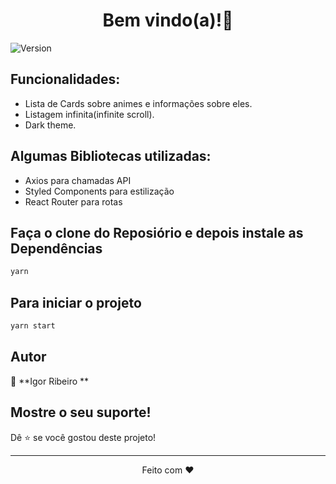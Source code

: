 <h1 align="center">Bem vindo(a)!👋</h1>
<p>
  <img alt="Version" src="https://img.shields.io/badge/version-0.1.0-blue.svg?cacheSeconds=2592000" />
</p>

## Funcionalidades:

- Lista de Cards sobre animes e informações sobre eles.
- Listagem infinita(infinite scroll).
- Dark theme.


## Algumas Bibliotecas utilizadas:

- Axios para chamadas API<br>
- Styled Components para estilização<br>
- React Router para rotas <br>

## Faça o clone do Reposiório e depois instale as Dependências

```sh
yarn
```

## Para iniciar o projeto

```sh
yarn start
```

## Autor

👤 **Igor Ribeiro **

## Mostre o seu suporte!

Dê ⭐️ se você gostou deste projeto!

---

<p align="center">
Feito com ❤️
</p>
